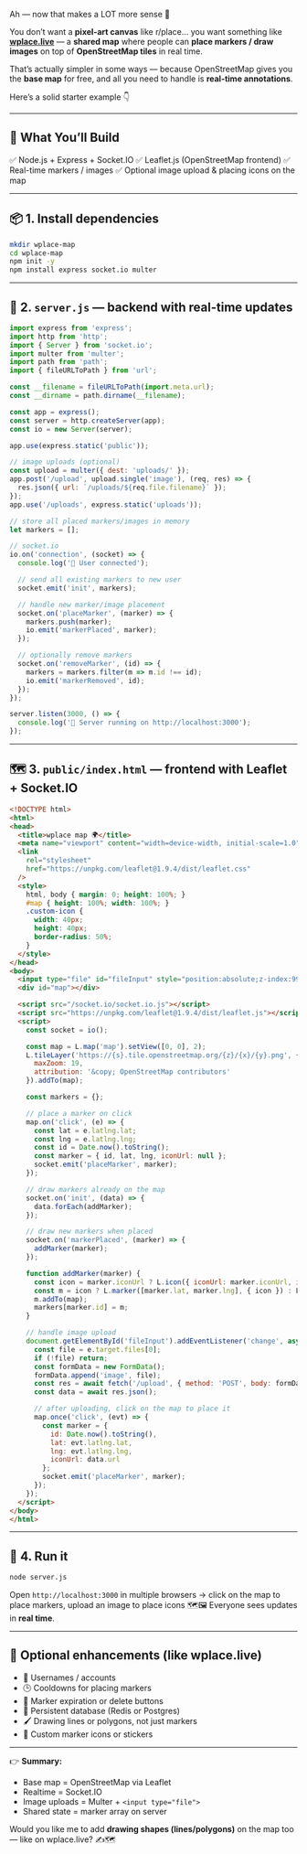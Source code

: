 Ah — now that makes a LOT more sense 👀

You don’t want a **pixel-art canvas** like r/place… you want something like [**wplace.live**](https://wplace.live/) — a **shared map** where people can **place markers / draw images** on top of **OpenStreetMap tiles** in real time.

That’s actually simpler in some ways — because OpenStreetMap gives you the **base map** for free, and all you need to handle is **real-time annotations**.

Here’s a solid starter example 👇

---

## 🧭 What You’ll Build

✅ Node.js + Express + Socket.IO
✅ Leaflet.js (OpenStreetMap frontend)
✅ Real-time markers / images
✅ Optional image upload & placing icons on the map

---

## 📦 1. Install dependencies

```bash
mkdir wplace-map
cd wplace-map
npm init -y
npm install express socket.io multer
```

---

## 🧰 2. `server.js` — backend with real-time updates

```js
import express from 'express';
import http from 'http';
import { Server } from 'socket.io';
import multer from 'multer';
import path from 'path';
import { fileURLToPath } from 'url';

const __filename = fileURLToPath(import.meta.url);
const __dirname = path.dirname(__filename);

const app = express();
const server = http.createServer(app);
const io = new Server(server);

app.use(express.static('public'));

// image uploads (optional)
const upload = multer({ dest: 'uploads/' });
app.post('/upload', upload.single('image'), (req, res) => {
  res.json({ url: `/uploads/${req.file.filename}` });
});
app.use('/uploads', express.static('uploads'));

// store all placed markers/images in memory
let markers = [];

// socket.io
io.on('connection', (socket) => {
  console.log('🧍 User connected');

  // send all existing markers to new user
  socket.emit('init', markers);

  // handle new marker/image placement
  socket.on('placeMarker', (marker) => {
    markers.push(marker);
    io.emit('markerPlaced', marker);
  });

  // optionally remove markers
  socket.on('removeMarker', (id) => {
    markers = markers.filter(m => m.id !== id);
    io.emit('markerRemoved', id);
  });
});

server.listen(3000, () => {
  console.log('🚀 Server running on http://localhost:3000');
});
```

---

## 🗺️ 3. `public/index.html` — frontend with Leaflet + Socket.IO

```html
<!DOCTYPE html>
<html>
<head>
  <title>wplace map 🌍</title>
  <meta name="viewport" content="width=device-width, initial-scale=1.0">
  <link
    rel="stylesheet"
    href="https://unpkg.com/leaflet@1.9.4/dist/leaflet.css"
  />
  <style>
    html, body { margin: 0; height: 100%; }
    #map { height: 100%; width: 100%; }
    .custom-icon {
      width: 40px;
      height: 40px;
      border-radius: 50%;
    }
  </style>
</head>
<body>
  <input type="file" id="fileInput" style="position:absolute;z-index:999;top:10px;left:10px;">
  <div id="map"></div>

  <script src="/socket.io/socket.io.js"></script>
  <script src="https://unpkg.com/leaflet@1.9.4/dist/leaflet.js"></script>
  <script>
    const socket = io();

    const map = L.map('map').setView([0, 0], 2);
    L.tileLayer('https://{s}.tile.openstreetmap.org/{z}/{x}/{y}.png', {
      maxZoom: 19,
      attribution: '&copy; OpenStreetMap contributors'
    }).addTo(map);

    const markers = {};

    // place a marker on click
    map.on('click', (e) => {
      const lat = e.latlng.lat;
      const lng = e.latlng.lng;
      const id = Date.now().toString();
      const marker = { id, lat, lng, iconUrl: null };
      socket.emit('placeMarker', marker);
    });

    // draw markers already on the map
    socket.on('init', (data) => {
      data.forEach(addMarker);
    });

    // draw new markers when placed
    socket.on('markerPlaced', (marker) => {
      addMarker(marker);
    });

    function addMarker(marker) {
      const icon = marker.iconUrl ? L.icon({ iconUrl: marker.iconUrl, iconSize: [40, 40] }) : undefined;
      const m = icon ? L.marker([marker.lat, marker.lng], { icon }) : L.marker([marker.lat, marker.lng]);
      m.addTo(map);
      markers[marker.id] = m;
    }

    // handle image upload
    document.getElementById('fileInput').addEventListener('change', async (e) => {
      const file = e.target.files[0];
      if (!file) return;
      const formData = new FormData();
      formData.append('image', file);
      const res = await fetch('/upload', { method: 'POST', body: formData });
      const data = await res.json();

      // after uploading, click on the map to place it
      map.once('click', (evt) => {
        const marker = {
          id: Date.now().toString(),
          lat: evt.latlng.lat,
          lng: evt.latlng.lng,
          iconUrl: data.url
        };
        socket.emit('placeMarker', marker);
      });
    });
  </script>
</body>
</html>
```

---

## 🧪 4. Run it

```bash
node server.js
```

Open `http://localhost:3000` in multiple browsers → click on the map to place markers, upload an image to place icons 🗺️🖼️
Everyone sees updates in **real time**.

---

## 🧭 Optional enhancements (like wplace.live)

* 🧭 Usernames / accounts
* 🕒 Cooldowns for placing markers
* 🧼 Marker expiration or delete buttons
* 📡 Persistent database (Redis or Postgres)
* 🖌️ Drawing lines or polygons, not just markers
* 📸 Custom marker icons or stickers

---

👉 **Summary:**

* Base map = OpenStreetMap via Leaflet
* Realtime = Socket.IO
* Image uploads = Multer + `<input type="file">`
* Shared state = marker array on server

Would you like me to add **drawing shapes (lines/polygons)** on the map too — like on wplace.live? ✍️🗺️
